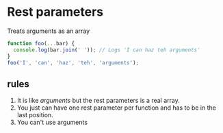 # Rest parameters

Treats arguments as an array

```javascript
function foo(...bar) {
  console.log(bar.join(' ')); // Logs 'I can haz teh arguments'
}
foo('I', 'can', 'haz', 'teh', 'arguments');
```

## rules

1. It is like *arguments* but the rest parameters is a real array.
1. You just can have one rest parameter per function and has to be in the last position.
1. You can't use arguments

